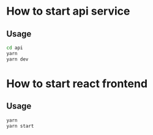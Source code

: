 # How to start api service

## Usage

```bash
cd api
yarn
yarn dev

```

# How to start react frontend

## Usage

```bash
yarn
yarn start

```
